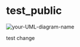 # test_public

![your-UML-diagram-name](http://www.plantuml.com/plantuml/proxy?cache=no&src=https://raw.githubusercontent.com/f-peverali/test_public/main/example.iuml)

test change

